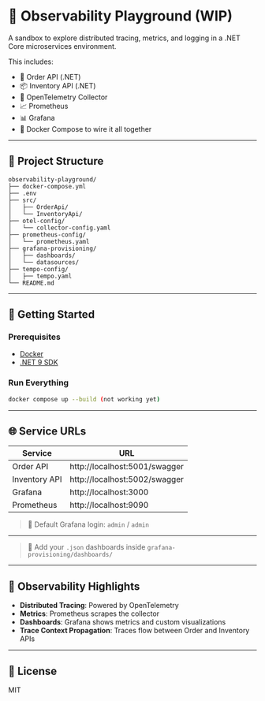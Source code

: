 # 🧪 Observability Playground (WIP)

A sandbox to explore distributed tracing, metrics, and logging in a .NET Core microservices environment.

This includes:
- 🛒 Order API (.NET)
- 📦 Inventory API (.NET)
- 📡 OpenTelemetry Collector
- 📈 Prometheus
- 📊 Grafana
- 🐳 Docker Compose to wire it all together

---

## 📁 Project Structure

```
observability-playground/
├── docker-compose.yml
├── .env
├── src/
│   ├── OrderApi/
│   └── InventoryApi/
├── otel-config/
│   └── collector-config.yaml
├── prometheus-config/
│   └── prometheus.yaml
├── grafana-provisioning/
│   ├── dashboards/
│   └── datasources/
├── tempo-config/
│   ├── tempo.yaml
└── README.md
```

---

## 🚀 Getting Started

### Prerequisites

- [Docker](https://www.docker.com/)
- [.NET 9 SDK](https://dotnet.microsoft.com/)

### Run Everything

```bash
docker compose up --build (not working yet)
```

---

## 🌐 Service URLs

| Service           | URL                                  |
|------------------|---------------------------------------|
| Order API        | http://localhost:5001/swagger         |
| Inventory API    | http://localhost:5002/swagger         |
| Grafana          | http://localhost:3000                 |
| Prometheus       | http://localhost:9090                 |

> 🧑 Default Grafana login: `admin` / `admin`

---

> 📝 Add your `.json` dashboards inside `grafana-provisioning/dashboards/`

---

## 🧪 Observability Highlights

- **Distributed Tracing**: Powered by OpenTelemetry
- **Metrics**: Prometheus scrapes the collector
- **Dashboards**: Grafana shows metrics and custom visualizations
- **Trace Context Propagation**: Traces flow between Order and Inventory APIs

---

## 📜 License

MIT
